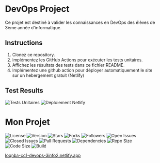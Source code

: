# DevOps Project

Ce projet est destiné à valider les connaissances en DevOps des élèves de 3ème année d'informatique.

## Instructions

1. Clonez ce repository.
2. Implémentez les GitHub Actions pour exécuter les tests unitaires.
3. Affichez les résultats des tests dans ce fichier README.
4. Implémentez une github action pour déployer automatiquement le site sur un hebergement gratuit (Netlify)

## Test Results



![Tests Unitaires](https://github.com/loqnba/CC1-DEVOPS-3INFO2/actions/workflows/ci.yml/badge.svg?branch=main)
![Déploiement Netlify](https://github.com/loqnba/CC1-DEVOPS-3INFO2/actions/workflows/deploy.yml/badge.svg?branch=main)

# Mon Projet

![License](https://img.shields.io/github/license/TonUtilisateur/TonRepo)
![Version](https://img.shields.io/github/package-json/v/TonUtilisateur/TonRepo)
![Stars](https://img.shields.io/github/stars/TonUtilisateur/TonRepo)
![Forks](https://img.shields.io/github/forks/TonUtilisateur/TonRepo)
![Followers](https://img.shields.io/github/followers/TonUtilisateur)
![Open Issues](https://img.shields.io/github/issues/TonUtilisateur/TonRepo)
![Closed Issues](https://img.shields.io/github/issues-closed/TonUtilisateur/TonRepo)
![Pull Requests](https://img.shields.io/github/issues-pr/TonUtilisateur/TonRepo)
![Dependencies](https://img.shields.io/librariesio/github/TonUtilisateur/TonRepo)
![Repo Size](https://img.shields.io/github/repo-size/TonUtilisateur/TonRepo)
![Code Size](https://img.shields.io/github/languages/code-size/TonUtilisateur/TonRepo)
![Build](https://img.shields.io/travis/com/TonUtilisateur/TonRepo)

[loqnba-cc1-devops-3info2.netlify.app](https://loqnba-cc1-devops-3info2.netlify.app)


